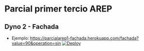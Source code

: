 # Parcial primer tercio AREP
## Dyno 2 - Fachada 
* Ejemplo: https://parcialarep1-fachada.herokuapp.com/fachada?value=90&operation=sin
[![Deploy](https://www.herokucdn.com/deploy/button.svg)](https://parcialarep1-fachada.herokuapp.com/)
